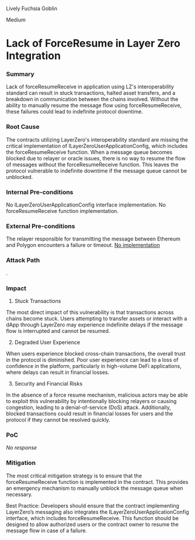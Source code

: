 Lively Fuchsia Goblin

Medium

# Lack of ForceResume in Layer Zero Integration

### Summary

Lack of forceResumeReceive in application using LZ's interoperability standard can result in stuck transactions, halted asset transfers, and a breakdown in communication between the chains involved. Without the ability to manually resume the message flow using forceResumeReceive, these failures could lead to indefinite protocol downtime.

### Root Cause

The contracts utilizing LayerZero's interoperability standard are missing the critical implementation of ILayerZeroUserApplicationConfig, which includes the forceResumeReceive function. When a message queue becomes blocked due to relayer or oracle issues, there is no way to resume the flow of messages without the forceResumeReceive function. This leaves the protocol vulnerable to indefinite downtime if the message queue cannot be unblocked.

### Internal Pre-conditions

No ILayerZeroUserApplicationConfig interface implementation. No forceResumeReceive function implementation.

### External Pre-conditions

The relayer responsible for transmitting the message between Ethereum and Polygon encounters a failure or timeout.
[No implementation](https://github.com/sherlock-audit/2025-05-lend-audit-contest/blob/main/Lend-V2/src/LayerZero/CrossChainRouter.sol#L10)

### Attack Path

.

### Impact

1. Stuck Transactions

The most direct impact of this vulnerability is that transactions across chains become stuck. Users attempting to transfer assets or interact with a dApp through LayerZero may experience indefinite delays if the message flow is interrupted and cannot be resumed.

2. Degraded User Experience

When users experience blocked cross-chain transactions, the overall trust in the protocol is diminished. Poor user experience can lead to a loss of confidence in the platform, particularly in high-volume DeFi applications, where delays can result in financial losses.

3. Security and Financial Risks

In the absence of a force resume mechanism, malicious actors may be able to exploit this vulnerability by intentionally blocking relayers or causing congestion, leading to a denial-of-service (DoS) attack. Additionally, blocked transactions could result in financial losses for users and the protocol if they cannot be resolved quickly.

### PoC

_No response_

### Mitigation

The most critical mitigation strategy is to ensure that the forceResumeReceive function is implemented in the contract. This provides an emergency mechanism to manually unblock the message queue when necessary.

Best Practice: Developers should ensure that the contract implementing LayerZero’s messaging also integrates the ILayerZeroUserApplicationConfig interface, which includes forceResumeReceive. This function should be designed to allow authorized users or the contract owner to resume the message flow in case of a failure.